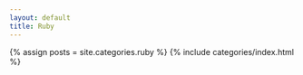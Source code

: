 ```yaml
---
layout: default
title: Ruby
---
```

{% assign posts = site.categories.ruby %}
{% include categories/index.html %}
